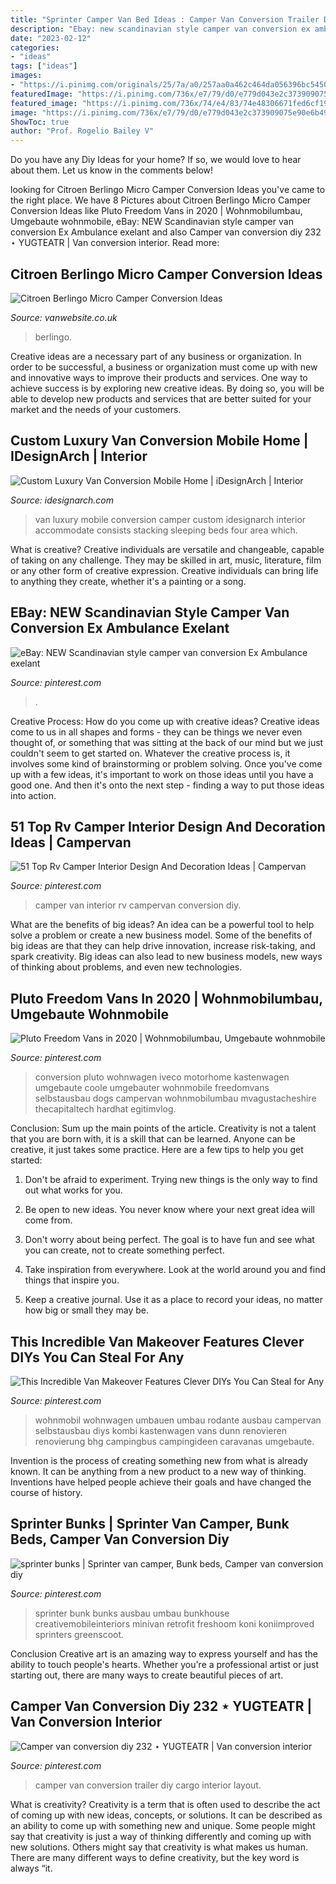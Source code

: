 ```yaml
---
title: "Sprinter Camper Van Bed Ideas : Camper Van Conversion Trailer Diy Cargo Interior Layout"
description: "Ebay: new scandinavian style camper van conversion ex ambulance exelant"
date: "2023-02-12"
categories:
- "ideas"
tags: ["ideas"]
images:
- "https://i.pinimg.com/originals/25/7a/a0/257aa0a462c464da056396bc54502507.jpg"
featuredImage: "https://i.pinimg.com/736x/e7/79/d0/e779d043e2c373909075e90e6b493e00.jpg"
featured_image: "https://i.pinimg.com/736x/74/e4/83/74e48306671fed6cf199559d7b4d0046.jpg"
image: "https://i.pinimg.com/736x/e7/79/d0/e779d043e2c373909075e90e6b493e00.jpg"
ShowToc: true
author: "Prof. Rogelio Bailey V"
---
```



Do you have any Diy Ideas for your home? If so, we would love to hear about them. Let us know in the comments below!

	

		
looking for Citroen Berlingo Micro Camper Conversion Ideas you've came to the right place. We have 8 Pictures about Citroen Berlingo Micro Camper Conversion Ideas like Pluto Freedom Vans in 2020 | Wohnmobilumbau, Umgebaute wohnmobile, eBay: NEW Scandinavian style camper van conversion Ex Ambulance exelant and also Camper van conversion diy 232 ⋆ YUGTEATR | Van conversion interior. Read more:
		
    
## Citroen Berlingo Micro Camper Conversion Ideas

<img loading=lazy src="https://vanwebsite.co.uk/wp-content/uploads/berlingo-boot-jump-3.jpg" onerror="this.onerror=null;this.src='https://tse1.mm.bing.net/th?id=OIP.OUJumwmZMcdaQyRh5rirRAHaJ4&amp;pid=15.1';" alt="Citroen Berlingo Micro Camper Conversion Ideas">

_Source: vanwebsite.co.uk_

>berlingo. 

	

Creative ideas are a necessary part of any business or organization. In order to be successful, a business or organization must come up with new and innovative ways to improve their products and services. One way to achieve success is by exploring new creative ideas. By doing so, you will be able to develop new products and services that are better suited for your market and the needs of your customers.

    
## Custom Luxury Van Conversion Mobile Home | IDesignArch | Interior

<img loading=lazy src="https://www.idesignarch.com/wp-content/uploads/Bespoke-Luxury-Van-Camper_5.jpg" onerror="this.onerror=null;this.src='https://tse2.mm.bing.net/th?id=OIP.ga7O6HIKU3XAIlSJRYpEdgHaLG&amp;pid=15.1';" alt="Custom Luxury Van Conversion Mobile Home | iDesignArch | Interior">

_Source: idesignarch.com_

>van luxury mobile conversion camper custom idesignarch interior accommodate consists stacking sleeping beds four area which. 

	

What is creative?
Creative individuals are versatile and changeable, capable of taking on any challenge. They may be skilled in art, music, literature, film or any other form of creative expression. Creative individuals can bring life to anything they create, whether it's a painting or a song.

    
## EBay: NEW Scandinavian Style Camper Van Conversion Ex Ambulance Exelant

<img loading=lazy src="https://i.pinimg.com/originals/25/7a/a0/257aa0a462c464da056396bc54502507.jpg" onerror="this.onerror=null;this.src='https://tse1.mm.bing.net/th?id=OIP.IyOFdEj8d3PKWaiC0gSAlQHaJ4&amp;pid=15.1';" alt="eBay: NEW Scandinavian style camper van conversion Ex Ambulance exelant">

_Source: pinterest.com_

>. 

	

Creative Process: How do you come up with creative ideas?
Creative ideas come to us in all shapes and forms - they can be things we never even thought of, or something that was sitting at the back of our mind but we just couldn't seem to get started on.
Whatever the creative process is, it involves some kind of brainstorming or problem solving. Once you've come up with a few ideas, it's important to work on those ideas until you have a good one. And then it's onto the next step - finding a way to put those ideas into action.

    
## 51 Top Rv Camper Interior Design And Decoration Ideas | Campervan

<img loading=lazy src="https://i.pinimg.com/736x/d0/ae/6f/d0ae6f4549b84a9330bf447c83d442ed.jpg" onerror="this.onerror=null;this.src='https://tse2.mm.bing.net/th?id=OIP.XgdNvLmltRwcdQDHozLyLgHaJ3&amp;pid=15.1';" alt="51 Top Rv Camper Interior Design And Decoration Ideas | Campervan">

_Source: pinterest.com_

>camper van interior rv campervan conversion diy. 

	

What are the benefits of big ideas?
An idea can be a powerful tool to help solve a problem or create a new business model. Some of the benefits of big ideas are that they can help drive innovation, increase risk-taking, and spark creativity. Big ideas can also lead to new business models, new ways of thinking about problems, and even new technologies.

    
## Pluto Freedom Vans In 2020 | Wohnmobilumbau, Umgebaute Wohnmobile

<img loading=lazy src="https://i.pinimg.com/736x/e7/79/d0/e779d043e2c373909075e90e6b493e00.jpg" onerror="this.onerror=null;this.src='https://tse1.mm.bing.net/th?id=OIP.nBqC9b7XWYLpTPwHjVlj8gAAAA&amp;pid=15.1';" alt="Pluto Freedom Vans in 2020 | Wohnmobilumbau, Umgebaute wohnmobile">

_Source: pinterest.com_

>conversion pluto wohnwagen iveco motorhome kastenwagen umgebaute coole umgebauter wohnmobile freedomvans selbstausbau dogs campervan wohnmobilumbau mvagustacheshire thecapitaltech hardhat egitimvlog. 

	

Conclusion: Sum up the main points of the article.
Creativity is not a talent that you are born with, it is a skill that can be learned. Anyone can be creative, it just takes some practice. Here are a few tips to help you get started:
1. Don't be afraid to experiment. Trying new things is the only way to find out what works for you.

2. Be open to new ideas. You never know where your next great idea will come from.

3. Don't worry about being perfect. The goal is to have fun and see what you can create, not to create something perfect.

4. Take inspiration from everywhere. Look at the world around you and find things that inspire you.

5. Keep a creative journal. Use it as a place to record your ideas, no matter how big or small they may be.

    
## This Incredible Van Makeover Features Clever DIYs You Can Steal For Any

<img loading=lazy src="https://i.pinimg.com/736x/7a/ec/b2/7aecb2847b3bdeacecf74f045442e4a7.jpg" onerror="this.onerror=null;this.src='https://tse3.mm.bing.net/th?id=OIP.OPYMONzYww5yNcCxAbg7-AHaLH&amp;pid=15.1';" alt="This Incredible Van Makeover Features Clever DIYs You Can Steal for Any">

_Source: pinterest.com_

>wohnmobil wohnwagen umbauen umbau rodante ausbau campervan selbstausbau diys kombi kastenwagen vans dunn renovieren renovierung bhg campingbus campingideen caravanas umgebaute. 

	

Invention is the process of creating something new from what is already known. It can be anything from a new product to a new way of thinking. Inventions have helped people achieve their goals and have changed the course of history.

    
## Sprinter Bunks | Sprinter Van Camper, Bunk Beds, Camper Van Conversion Diy

<img loading=lazy src="https://i.pinimg.com/originals/09/37/4d/09374d5af6ba4e1119c9df79489b83fa.jpg" onerror="this.onerror=null;this.src='https://tse3.mm.bing.net/th?id=OIP.7NPZfaYlN1T3LJ6s0dZ7VAHaLH&amp;pid=15.1';" alt="sprinter bunks | Sprinter van camper, Bunk beds, Camper van conversion diy">

_Source: pinterest.com_

>sprinter bunk bunks ausbau umbau bunkhouse creativemobileinteriors minivan retrofit freshoom koni koniimproved sprinters greenscoot. 

	

Conclusion
Creative art is an amazing way to express yourself and has the ability to touch people's hearts. Whether you're a professional artist or just starting out, there are many ways to create beautiful pieces of art.

    
## Camper Van Conversion Diy 232 ⋆ YUGTEATR | Van Conversion Interior

<img loading=lazy src="https://i.pinimg.com/736x/74/e4/83/74e48306671fed6cf199559d7b4d0046.jpg" onerror="this.onerror=null;this.src='https://tse2.mm.bing.net/th?id=OIP.OqzqVWU2gfQmHzJmBs5v8wHaJ4&amp;pid=15.1';" alt="Camper van conversion diy 232 ⋆ YUGTEATR | Van conversion interior">

_Source: pinterest.com_

>camper van conversion trailer diy cargo interior layout. 

	

What is creativity?
Creativity is a term that is often used to describe the act of coming up with new ideas, concepts, or solutions. It can be described as an ability to come up with something new and unique. Some people might say that creativity is just a way of thinking differently and coming up with new solutions. Others might say that creativity is what makes us human. There are many different ways to define creativity, but the key word is always “it.

